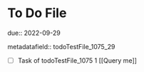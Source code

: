# To Do File

due:: 2022-09-29

metadatafield:: todoTestFile_1075_29

- [ ] Task of todoTestFile_1075 1 [[Query me]]
